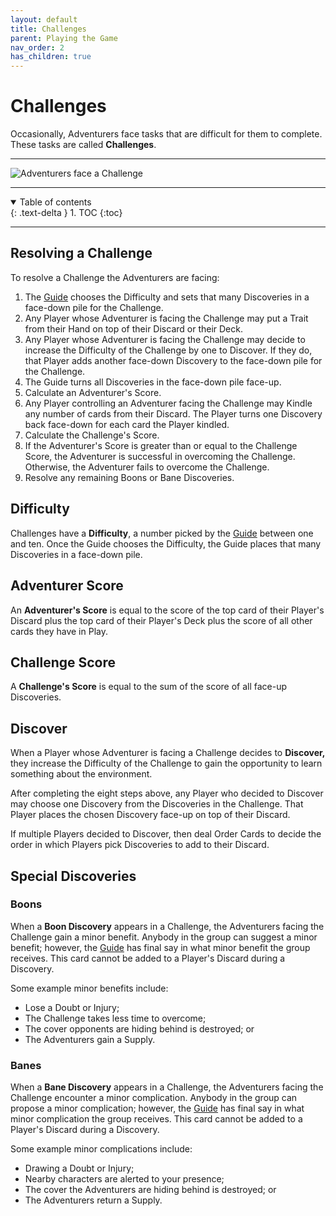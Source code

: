 ```yaml
---
layout: default
title: Challenges
parent: Playing the Game
nav_order: 2
has_children: true
---
```



# Challenges

Occasionally, Adventurers face tasks that are difficult for them to complete. These tasks are called **Challenges**.

---

<img src="https://plerpsandplerps.github.io/Sprouting-Tales/artwork/Art_Challenge.png" alt="Adventurers face a Challenge">

---

<details open markdown="block">
  <summary>
    Table of contents
  </summary>
  {: .text-delta }
1. TOC
{:toc}
</details>

---

## Resolving a Challenge

To resolve a Challenge the Adventurers are facing:
1. The [Guide](https://plerpsandplerps.github.io/Sprouting-Tales/docs/Introduction/Basics.html#guide) chooses the Difficulty and sets that many Discoveries in a face-down pile for the Challenge. 
2. Any Player whose Adventurer is facing the Challenge may put a Trait from their Hand on top of their Discard or their Deck.
2. Any Player whose Adventurer is facing the Challenge may decide to increase the Difficulty of the Challenge by one to Discover. If they do, that Player adds another face-down Discovery to the face-down pile for the Challenge.
3. The Guide turns all Discoveries in the face-down pile face-up.
4. Calculate an Adventurer's Score. 
6. Any Player controlling an Adventurer facing the Challenge may Kindle any number of cards from their Discard. The Player turns one Discovery back face-down for each card the Player kindled.
7. Calculate the Challenge's Score.
8. If the Adventurer's Score is greater than or equal to the Challenge Score, the Adventurer is successful in overcoming the Challenge. Otherwise, the Adventurer fails to overcome the Challenge. 
9. Resolve any remaining Boons or Bane Discoveries. 

## Difficulty

Challenges have a **Difficulty**, a number picked by the [Guide](https://plerpsandplerps.github.io/Sprouting-Tales/docs/Introduction/Basics.html#guide) between one and ten. Once the Guide chooses the Difficulty, the Guide places that many Discoveries in a face-down pile. 

## Adventurer Score

An **Adventurer's Score** is equal to the score of the top card of their Player's Discard plus the top card of their Player's Deck plus the score of all other cards they have in Play. 

## Challenge Score

A **Challenge's Score** is equal to the sum of the score of all face-up Discoveries.

## Discover

When a Player whose Adventurer is facing a Challenge decides to **Discover,** they increase the Difficulty of the Challenge to gain the opportunity to learn something about the environment. 

After completing the eight steps above, any Player who decided to Discover may choose one Discovery from the Discoveries in the Challenge. That Player places the chosen Discovery face-up on top of their Discard. 

If multiple Players decided to Discover, then deal Order Cards to decide the order in which Players pick Discoveries to add to their Discard. 

## Special Discoveries

### Boons

When a **Boon Discovery** appears in a Challenge, the Adventurers facing the Challenge gain a minor benefit. Anybody in the group can suggest a minor benefit; however, the [Guide](https://plerpsandplerps.github.io/Sprouting-Tales/docs/Introduction/Basics.html#guide) has final say in what minor benefit the group receives. This card cannot be added to a Player's Discard during a Discovery. 

Some example minor benefits include:
- Lose a Doubt or Injury; 
- The Challenge takes less time to overcome;
- The cover opponents are hiding behind is destroyed; or
- The Adventurers gain a Supply. 

### Banes

When a **Bane Discovery** appears in a Challenge, the Adventurers facing the Challenge encounter a minor complication. Anybody in the group can propose a minor complication; however, the [Guide](https://plerpsandplerps.github.io/Sprouting-Tales/docs/Introduction/Basics.html#guide) has final say in what minor complication the group receives. This card cannot be added to a Player's Discard during a Discovery. 

Some example minor complications include: 
- Drawing a Doubt or Injury;
- Nearby characters are alerted to your presence;
- The cover the Adventurers are hiding behind is destroyed; or
- The Adventurers return a Supply. 

<!-- 

## Example Challenge Resolution

-->